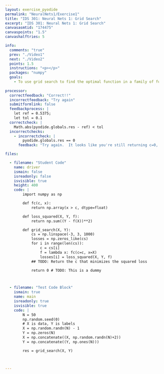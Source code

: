 ```yaml
---
layout: exercise_pyodide
permalink: "NeuralNets1/Exercise1"
title: "IDS 301: Neural Nets 1: Grid Search"
excerpt: "IDS 301: Neural Nets 1: Grid Search"
canvasasmtid: "174475"
canvaspoints: "1.5"
canvashalftries: 5

info:
  comments: "true"
  prev: "./Video1"
  next: "./Video2"
  points: 1.5
  instructions: "<p></p>"
  packages: "numpy"
  goals:
    - To use grid search to find the optimal function in a family of functions to fit labeled data
    
processor:  
  correctfeedback: "Correct!!" 
  incorrectfeedback: "Try again"
  submitformlink: false
  feedbackprocess: | 
    let ref = 0.5375;
    let tol = 0.1
  correctcheck: |
    Math.abs(pyodide.globals.res - ref) < tol
  incorrectchecks:
    - incorrectcheck: |
        pyodide.globals.res == 0
      feedback: "Try again.  It looks like you're still returning c=0, but you need to find the c that minimizes the loss function" 

files:

  - filename: "Student Code"
    name: driver
    ismain: false
    isreadonly: false
    isvisible: true
    height: 400
    code: | 
        import numpy as np

        def fc(c, x):
            return np.array(x > c, dtype=float)

        def loss_squared(X, Y, f):
            return np.sum((Y - f(X))**2)

        def grid_search(X, Y):
            cs = np.linspace(-3, 3, 1000)
            losses = np.zeros_like(cs)
            for i in range(len(cs)):
                c = cs[i]
                f = lambda x: fc(c=c, x=X)
                losses[i] = loss_squared(X, Y, f)
            ## TODO: Return the c that minimizes the squared loss

            return 0 # TODO: This is a dummy



  - filename: "Test Code Block"
    ismain: true
    name: main
    isreadonly: true
    isvisible: true
    code: |
        N = 50
        np.random.seed(0)
        # X is data, Y is labels 
        X = np.random.randn(N) - 1
        Y = np.zeros(N)
        X = np.concatenate((X, np.random.randn(N)+2))
        Y = np.concatenate((Y, np.ones(N)))

        res = grid_search(X, Y)

        
        
---
```

